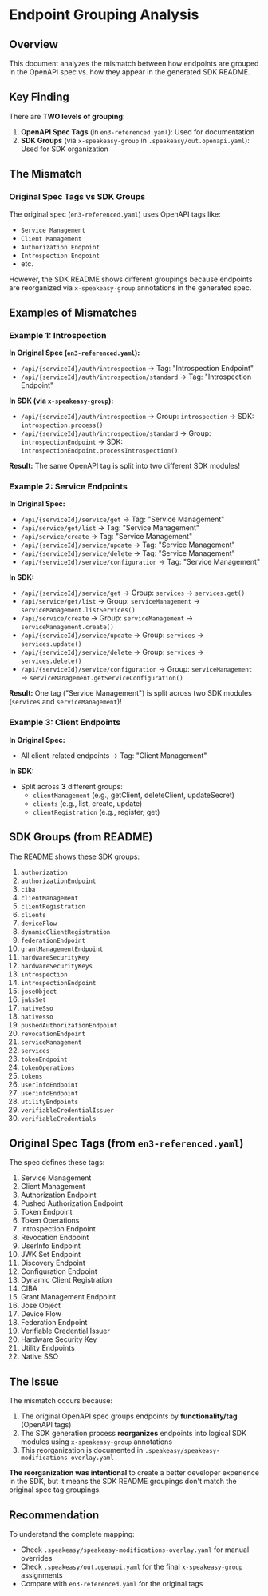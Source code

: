 # Endpoint Grouping Analysis

## Overview

This document analyzes the mismatch between how endpoints are grouped in the OpenAPI spec vs. how they appear in the generated SDK README.

## Key Finding

There are **TWO levels of grouping**:

1. **OpenAPI Spec Tags** (in `en3-referenced.yaml`): Used for documentation
2. **SDK Groups** (via `x-speakeasy-group` in `.speakeasy/out.openapi.yaml`): Used for SDK organization

## The Mismatch

### Original Spec Tags vs SDK Groups

The original spec (`en3-referenced.yaml`) uses OpenAPI tags like:
- `Service Management`
- `Client Management`
- `Authorization Endpoint`
- `Introspection Endpoint`
- etc.

However, the SDK README shows different groupings because endpoints are reorganized via `x-speakeasy-group` annotations in the generated spec.

## Examples of Mismatches

### Example 1: Introspection

**In Original Spec (`en3-referenced.yaml`):**
- `/api/{serviceId}/auth/introspection` → Tag: "Introspection Endpoint"
- `/api/{serviceId}/auth/introspection/standard` → Tag: "Introspection Endpoint"

**In SDK (via `x-speakeasy-group`):**
- `/api/{serviceId}/auth/introspection` → Group: `introspection` → SDK: `introspection.process()`
- `/api/{serviceId}/auth/introspection/standard` → Group: `introspectionEndpoint` → SDK: `introspectionEndpoint.processIntrospection()`

**Result:** The same OpenAPI tag is split into two different SDK modules!

### Example 2: Service Endpoints

**In Original Spec:**
- `/api/{serviceId}/service/get` → Tag: "Service Management"
- `/api/service/get/list` → Tag: "Service Management"
- `/api/service/create` → Tag: "Service Management"
- `/api/{serviceId}/service/update` → Tag: "Service Management"
- `/api/{serviceId}/service/delete` → Tag: "Service Management"
- `/api/{serviceId}/service/configuration` → Tag: "Service Management"

**In SDK:**
- `/api/{serviceId}/service/get` → Group: `services` → `services.get()`
- `/api/service/get/list` → Group: `serviceManagement` → `serviceManagement.listServices()`
- `/api/service/create` → Group: `serviceManagement` → `serviceManagement.create()`
- `/api/{serviceId}/service/update` → Group: `services` → `services.update()`
- `/api/{serviceId}/service/delete` → Group: `services` → `services.delete()`
- `/api/{serviceId}/service/configuration` → Group: `serviceManagement` → `serviceManagement.getServiceConfiguration()`

**Result:** One tag ("Service Management") is split across two SDK modules (`services` and `serviceManagement`)!

### Example 3: Client Endpoints

**In Original Spec:**
- All client-related endpoints → Tag: "Client Management"

**In SDK:**
- Split across **3** different groups:
  - `clientManagement` (e.g., getClient, deleteClient, updateSecret)
  - `clients` (e.g., list, create, update)
  - `clientRegistration` (e.g., register, get)

## SDK Groups (from README)

The README shows these SDK groups:

1. `authorization`
2. `authorizationEndpoint`
3. `ciba`
4. `clientManagement`
5. `clientRegistration`
6. `clients`
7. `deviceFlow`
8. `dynamicClientRegistration`
9. `federationEndpoint`
10. `grantManagementEndpoint`
11. `hardwareSecurityKey`
12. `hardwareSecurityKeys`
13. `introspection`
14. `introspectionEndpoint`
15. `joseObject`
16. `jwksSet`
17. `nativeSso`
18. `nativesso`
19. `pushedAuthorizationEndpoint`
20. `revocationEndpoint`
21. `serviceManagement`
22. `services`
23. `tokenEndpoint`
24. `tokenOperations`
25. `tokens`
26. `userInfoEndpoint`
27. `userinfoEndpoint`
28. `utilityEndpoints`
29. `verifiableCredentialIssuer`
30. `verifiableCredentials`

## Original Spec Tags (from `en3-referenced.yaml`)

The spec defines these tags:

1. Service Management
2. Client Management
3. Authorization Endpoint
4. Pushed Authorization Endpoint
5. Token Endpoint
6. Token Operations
7. Introspection Endpoint
8. Revocation Endpoint
9. UserInfo Endpoint
10. JWK Set Endpoint
11. Discovery Endpoint
12. Configuration Endpoint
13. Dynamic Client Registration
14. CIBA
15. Grant Management Endpoint
16. Jose Object
17. Device Flow
18. Federation Endpoint
19. Verifiable Credential Issuer
20. Hardware Security Key
21. Utility Endpoints
22. Native SSO

## The Issue

The mismatch occurs because:

1. The original OpenAPI spec groups endpoints by **functionality/tag** (OpenAPI tags)
2. The SDK generation process **reorganizes** endpoints into logical SDK modules using `x-speakeasy-group` annotations
3. This reorganization is documented in `.speakeasy/speakeasy-modifications-overlay.yaml`

**The reorganization was intentional** to create a better developer experience in the SDK, but it means the SDK README groupings don't match the original spec tag groupings.

## Recommendation

To understand the complete mapping:
- Check `.speakeasy/speakeasy-modifications-overlay.yaml` for manual overrides
- Check `.speakeasy/out.openapi.yaml` for the final `x-speakeasy-group` assignments
- Compare with `en3-referenced.yaml` for the original tags


